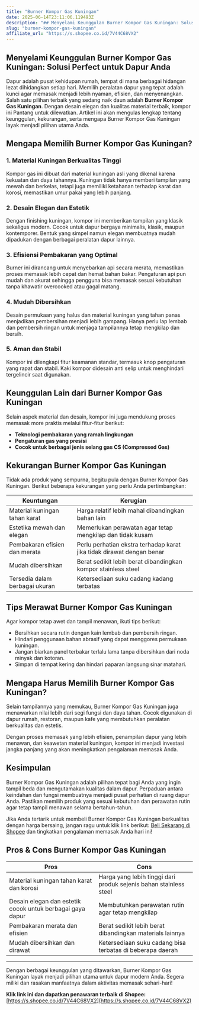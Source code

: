 ```yaml
---
title: "Burner Kompor Gas Kuningan"
date: 2025-06-14T23:11:06.119493Z
description: "## Menyelami Keunggulan Burner Kompor Gas Kuningan: Solusi Perfect untuk Dapur Anda..."
slug: "burner-kompor-gas-kuningan"
affiliate_url: "https://s.shopee.co.id/7V44C68VX2"
---
```

## Menyelami Keunggulan Burner Kompor Gas Kuningan: Solusi Perfect untuk Dapur Anda

Dapur adalah pusat kehidupan rumah, tempat di mana berbagai hidangan lezat dihidangkan setiap hari. Memilih peralatan dapur yang tepat adalah kunci agar memasak menjadi lebih nyaman, efisien, dan menyenangkan. Salah satu pilihan terbaik yang sedang naik daun adalah **Burner Kompor Gas Kuningan**. Dengan desain elegan dan kualitas material terbaik, kompor ini Pantang untuk dilewatkan. Artikel ini akan mengulas lengkap tentang keunggulan, kekurangan, serta mengapa Burner Kompor Gas Kuningan layak menjadi pilihan utama Anda.

## Mengapa Memilih Burner Kompor Gas Kuningan?

### 1. Material Kuningan Berkualitas Tinggi
Kompor gas ini dibuat dari material kuningan asli yang dikenal karena kekuatan dan daya tahannya. Kuningan tidak hanya memberi tampilan yang mewah dan berkelas, tetapi juga memiliki ketahanan terhadap karat dan korosi, memastikan umur pakai yang lebih panjang.

### 2. Desain Elegan dan Estetik
Dengan finishing kuningan, kompor ini memberikan tampilan yang klasik sekaligus modern. Cocok untuk dapur bergaya minimalis, klasik, maupun kontemporer. Bentuk yang simpel namun elegan membuatnya mudah dipadukan dengan berbagai peralatan dapur lainnya.

### 3. Efisiensi Pembakaran yang Optimal
Burner ini dirancang untuk menyebarkan api secara merata, memastikan proses memasak lebih cepat dan hemat bahan bakar. Pengaturan api pun mudah dan akurat sehingga pengguna bisa memasak sesuai kebutuhan tanpa khawatir overcooked atau gagal matang.

### 4. Mudah Dibersihkan
Desain permukaan yang halus dan material kuningan yang tahan panas menjadikan pembersihan menjadi lebih gampang. Hanya perlu lap lembab dan pembersih ringan untuk menjaga tampilannya tetap mengkilap dan bersih.

### 5. Aman dan Stabil
Kompor ini dilengkapi fitur keamanan standar, termasuk knop pengaturan yang rapat dan stabil. Kaki kompor didesain anti selip untuk menghindari tergelincir saat digunakan.

## Keunggulan Lain dari Burner Kompor Gas Kuningan

Selain aspek material dan desain, kompor ini juga mendukung proses memasak more praktis melalui fitur-fitur berikut:
- **Teknologi pembakaran yang ramah lingkungan**
- **Pengaturan gas yang presisi**
- **Cocok untuk berbagai jenis selang gas CS (Compressed Gas)**

## Kekurangan Burner Kompor Gas Kuningan

Tidak ada produk yang sempurna, begitu pula dengan Burner Kompor Gas Kuningan. Berikut beberapa kekurangan yang perlu Anda pertimbangkan:

| Keuntungan                      | Kerugian                                    |
|---------------------------------|--------------------------------------------|
| Material kuningan tahan karat  | Harga relatif lebih mahal dibandingkan bahan lain |
| Estetika mewah dan elegan    | Memerlukan perawatan agar tetap mengkilap dan tidak kusam |
| Pembakaran efisien dan merata | Perlu perhatian ekstra terhadap karat jika tidak dirawat dengan benar |
| Mudah dibersihkan             | Berat sedikit lebih berat dibandingkan kompor stainless steel |
| Tersedia dalam berbagai ukuran | Ketersediaan suku cadang kadang terbatas |

## Tips Merawat Burner Kompor Gas Kuningan

Agar kompor tetap awet dan tampil menawan, ikuti tips berikut:
- Bersihkan secara rutin dengan kain lembab dan pembersih ringan.
- Hindari penggunaan bahan abrasif yang dapat menggores permukaan kuningan.
- Jangan biarkan panel terbakar terlalu lama tanpa dibersihkan dari noda minyak dan kotoran.
- Simpan di tempat kering dan hindari paparan langsung sinar matahari.

## Mengapa Harus Memilih Burner Kompor Gas Kuningan?

Selain tampilannya yang memukau, Burner Kompor Gas Kuningan juga menawarkan nilai lebih dari segi fungsi dan daya tahan. Cocok digunakan di dapur rumah, restoran, maupun kafe yang membutuhkan peralatan berkualitas dan estetis.

Dengan proses memasak yang lebih efisien, penampilan dapur yang lebih menawan, dan keawetan material kuningan, kompor ini menjadi investasi jangka panjang yang akan meningkatkan pengalaman memasak Anda.

## Kesimpulan

Burner Kompor Gas Kuningan adalah pilihan tepat bagi Anda yang ingin tampil beda dan mengutamakan kualitas dalam dapur. Perpaduan antara keindahan dan fungsi membuatnya menjadi pusat perhatian di ruang dapur Anda. Pastikan memilih produk yang sesuai kebutuhan dan perawatan rutin agar tetap tampil menawan selama bertahun-tahun.

Jika Anda tertarik untuk membeli Burner Kompor Gas Kuningan berkualitas dengan harga bersaing, jangan ragu untuk klik link berikut: [Beli Sekarang di Shopee](https://s.shopee.co.id/7V44C68VX2) dan tingkatkan pengalaman memasak Anda hari ini!

## Pros & Cons Burner Kompor Gas Kuningan

| **Pros** | **Cons** |
|------------|--------------|
| Material kuningan tahan karat dan korosi | Harga yang lebih tinggi dari produk sejenis bahan stainless steel |
| Desain elegan dan estetik cocok untuk berbagai gaya dapur | Membutuhkan perawatan rutin agar tetap mengkilap |
| Pembakaran merata dan efisien | Berat sedikit lebih berat dibandingkan materials lainnya |
| Mudah dibersihkan dan dirawat | Ketersediaan suku cadang bisa terbatas di beberapa daerah |

---

Dengan berbagai keunggulan yang ditawarkan, Burner Kompor Gas Kuningan layak menjadi pilihan utama untuk dapur modern Anda. Segera miliki dan rasakan manfaatnya dalam aktivitas memasak sehari-hari!

**Klik link ini dan dapatkan penawaran terbaik di Shopee:** [https://s.shopee.co.id/7V44C68VX2](https://s.shopee.co.id/7V44C68VX2)